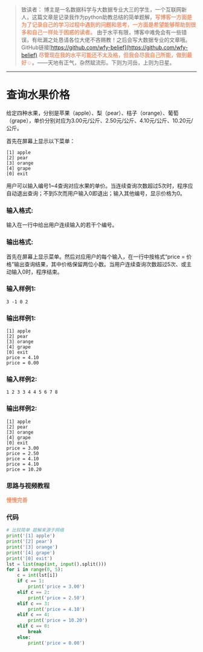 
> 致读者： 博主是一名数据科学与大数据专业大三的学生，一个互联网新人，这篇文章是记录我作为python助教总结的简单题解，**<font color='#e59572'>写博客一方面是为了记录自己的学习过程中遇到的问题和思考，一方面是希望能够帮助到很多和自己一样处于困惑的读者。</font>**
> 由于水平有限，博客中难免会有一些错误，有纰漏之处恳请各位大佬不吝赐教！之后会写大数据专业的文章哦。
> GitHub链接[https://github.com/wfy-belief](https://github.com/wfy-belief)
> **<font color='#e59572'>尽管现在我的水平可能还不太及格，但我会尽我自己所能，做到最好☺</font>**。——天地有正气，杂然赋流形。下则为河岳，上则为日星。
---
# 查询水果价格
给定四种水果，分别是苹果（apple）、梨（pear）、桔子（orange）、葡萄（grape），单价分别对应为3.00元/公斤、2.50元/公斤、4.10元/公斤、10.20元/公斤。

首先在屏幕上显示以下菜单：
```
[1] apple
[2] pear
[3] orange
[4] grape
[0] exit
```
用户可以输入编号1~4查询对应水果的单价。当连续查询次数超过5次时，程序应自动退出查询；不到5次而用户输入0即退出；输入其他编号，显示价格为0。

### 输入格式:

输入在一行中给出用户连续输入的若干个编号。

### 输出格式:

首先在屏幕上显示菜单。然后对应用户的每个输入，在一行中按格式“price = 价格”输出查询结果，其中价格保留两位小数。当用户连续查询次数超过5次、或主动输入0时，程序结束。

### 输入样例1:
```in
3 -1 0 2
```

### 输出样例1:
```out
[1] apple
[2] pear
[3] orange
[4] grape
[0] exit
price = 4.10
price = 0.00
```

### 输入样例2:
```
1 2 3 3 4 4 5 6 7 8
```

### 输出样例2:
```
[1] apple
[2] pear
[3] orange
[4] grape
[0] exit
price = 3.00
price = 2.50
price = 4.10
price = 4.10
price = 10.20
```
### 思路与视频教程
**<font color='#e59572'>慢慢完善</font>**

### 代码
```python
# 比较简单 题解来源于网络
print('[1] apple')
print('[2] pear')
print('[3] orange')
print('[4] grape')
print('[0] exit')
lst = list(map(int, input().split()))
for i in range(0, 5):
    c = int(lst[i])
    if c == 1:
        print('price = 3.00')
    elif c == 2:
        print('price = 2.50')
    elif c == 3:
        print('price = 4.10')
    elif c == 4:
        print('price = 10.20')
    elif c == 0:
        break
    else:
        print('price = 0.00')

```